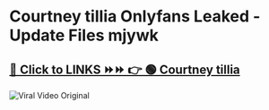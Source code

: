 
 # Courtney tillia Onlyfans Leaked - Update Files mjywk

## <h2><a href="https://clipsfans.com/Courtney_tillia&ref=git">🔗 Click to LINKS ⏩⏩ 👉 🟢 Courtney tillia </a></h2>

<a href="https://clipsfans.com/Courtney_tillia&ref=git" rel="nofollow" data-target="animated-image.originalLink"><img src="https://i.ibb.co.com/xMMVF88/686577567.gif" alt="Viral Video Original" style="max-width: 100%; display: inline-block;" data-target="animated-image.originalImage"></a>

